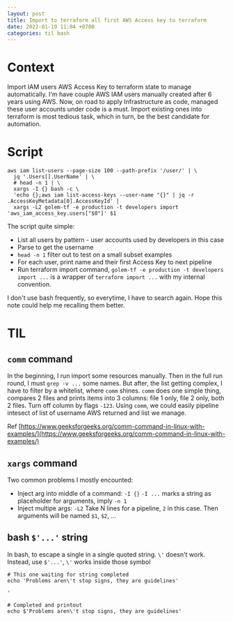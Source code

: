 ```yaml
---
layout: post
title: Import to terraform all first AWS Access key to terraform
date: 2022-01-19 11:04 +0700
categories: til bash
---
```


# Context

Import IAM users AWS Access Key to terraform state to manage automatically. I'm have couple AWS IAM users manually created after 6 years using AWS. Now, on road to apply Infrastructure as code, managed these user accounts under code is a must. Import existing ones into terraform is most tedious task, which in turn, be the best candidate for automation.

# Script

```shell
aws iam list-users --page-size 100 --path-prefix '/user/' | \
  jq '.Users[].UserName' | \
  # head -n 1 | \
  xargs -I {} bash -c \
  'echo {};aws iam list-access-keys --user-name "{}" | jq -r .AccessKeyMetadata[0].AccessKeyId' |
  xargs -L2 golem-tf -e production -t developers import 'aws_iam_access_key.users["$0"]' $1
```

The script quite simple:

* List all users by pattern - user accounts used by developers in this case
* Parse to get the username
* `head -n 1` filter out to test on a small subset examples
* For each user, print name and their first Access Key to next pipeline
* Run terraform import command, `golem-tf -e production -t developers import ...` is a wrapper of `terraform import ...` with my internal convention.

I don't use bash frequently, so everytime, I have to search again. Hope this note could help me recalling them better.

# TIL

## `comm` command

In the beginning, I run import some resources manually. Then in the full run round, I must `grep -v ...` some names. But after, the list getting complex, I have to filter by a whitelist, where `comm` shines. 
`comm` does one simple thing, compares 2 files and prints items into 3 columns: file 1 only, file 2 only, both 2 files. Turn off column by flags `-123`. Using `comm`, we could easily pipeline intesect of list of username AWS returned and list we manage.

Ref [https://www.geeksforgeeks.org/comm-command-in-linux-with-examples/](https://www.geeksforgeeks.org/comm-command-in-linux-with-examples/)

## `xargs` command

Two common problems I mostly encounted:

* Inject arg into middle of a command: `-I {}` `-I ...` marks a string as placeholder for arguments, imply `-n 1`
* Inject multipe args: `-L2` Take N lines for a pipeline, `2` in this case. Then arguments will be named `$1`, `$2`, ... 

## bash `$'...'` string

In bash, to escape a single in a single quoted string. `\'` doesn't work. Instead, use `$'...'`, `\'` works inside those symbol

```shell
# This one waiting for string completed
echo 'Problems aren\'t stop signs, they are guidelines'

'
```

```shell
# Completed and printout
echo $'Problems aren\'t stop signs, they are guidelines'
```
